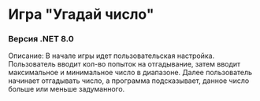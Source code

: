 # Игра "Угадай число"
### Версия .NET 8.0
Описание:
В начале игры идет пользовательская настройка. Пользователь вводит кол-во попыток на отгадывание, затем вводит максимальное и минимальное число в диапазоне.
Далее пользователь начинает отгадывать число, а программа подсказывает, данное число больше или меньше задуманного.
